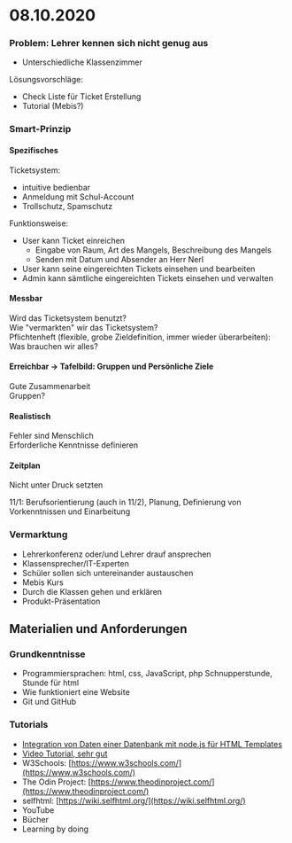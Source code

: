 # 08.10.2020

### Problem: Lehrer  kennen sich nicht genug aus

- Unterschiedliche Klassenzimmer

Lösungsvorschläge:  
- Check Liste für Ticket Erstellung  
- Tutorial \(Mebis?\)

### Smart-Prinzip

#### Spezifisches

Ticketsystem:

* intuitive bedienbar
* Anmeldung mit Schul-Account
* Trollschutz, Spamschutz

Funktionsweise:

* User kann Ticket einreichen
  * Eingabe von Raum, Art des Mangels, Beschreibung des Mangels
  * Senden mit Datum und Absender an Herr Nerl
* User kann seine eingereichten Tickets einsehen und bearbeiten
* Admin kann sämtliche eingereichten Tickets einsehen und verwalten  

#### Messbar

Wird das Ticketsystem benutzt?   
Wie "vermarkten" wir das Ticketsystem?   
Pflichtenheft \(flexible, grobe Zieldefinition, immer wieder überarbeiten\): Was brauchen wir alles?

#### Erreichbar -&gt; Tafelbild: Gruppen und Persönliche Ziele

Gute Zusammenarbeit  
Gruppen?

#### Realistisch

Fehler sind Menschlich  
Erforderliche Kenntnisse definieren

#### Zeitplan

Nicht unter Druck setzten  
  
11/1: Berufsorientierung \(auch in 11/2\), Planung, Definierung von Vorkenntnissen und Einarbeitung

### Vermarktung

* Lehrerkonferenz oder/und Lehrer drauf ansprechen
* Klassensprecher/IT-Experten
* Schüler sollen sich untereinander austauschen
* Mebis Kurs
* Durch die Klassen gehen und erklären
* Produkt-Präsentation 

## Materialien und Anforderungen

### Grundkenntnisse

* Programmiersprachen: html, css, JavaScript, php Schnupperstunde, Stunde für html
* Wie funktioniert eine Website
* Git und GitHub

### Tutorials

* [Integration von Daten einer Datenbank mit node.js für HTML Templates](https://www.informatik-aktuell.de/entwicklung/programmiersprachen/webapplikationen-mit-nodejs.html)
* [Video Tutorial, sehr gut](https://vimeo.com/198445904)
* W3Schools: [https://www.w3schools.com/](https://www.w3schools.com/)
* The Odin Project: [https://www.theodinproject.com/](https://www.theodinproject.com/)
* selfhtml: [https://wiki.selfhtml.org/](https://wiki.selfhtml.org/)
* YouTube
* Bücher
* Learning by doing



